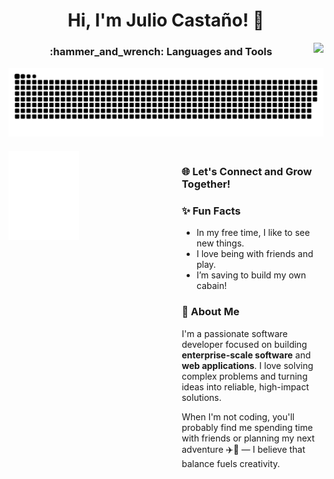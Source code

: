 
<h1 align="center">Hi, I'm Julio Castaño! 👋 </h1>
<img align="right" src="https://visitor-badge.laobi.icu/badge?page_id=pavlo_bondarenko_visitor_badge_simple&left_color=royalblue&right_color=black"  />

<h3 align="center">:hammer_and_wrench: Languages and Tools</h3>

![GitHub Snake](https://raw.githubusercontent.com/OfficialCodeVoyage/OfficialCodeVoyage/refs/heads/output/github-snake-dark.svg)




<div style="display: flex; justify-content: space-between; align-items: flex-start; margin-top: 20px;">
    <!-- Left Column: Metrics -->
    <div style="flex: 1; max-width: 45%;">
        <img align="left" width="50%" alt="if you see this, it means my metrics are not working" src="https://github.com/officialcodevoyage/officialcodevoyage/blob/main/github-metrics.svg">
    </div>

  <div style="flex: 1; max-width: 45%; text-align: left; margin-left: 20px;">
        <h3>🌐 Let's Connect and Grow Together!</h3>
        
  <h3>✨ Fun Facts</h3>
        <ul>
            <li>In my free time, I like to see new things.</li>
            <li>I love being with friends and play.</li>
            <li>I’m saving to build my own cabain!</li>
        </ul>
        
  <h3>👋 About Me</h3>

<p>
  I'm a passionate software developer focused on building <strong>enterprise-scale software</strong> and <strong>web applications</strong>. 
  I love solving complex problems and turning ideas into reliable, high-impact solutions.
</p>

<p>
  When I'm not coding, you'll probably find me spending time with friends or planning my next adventure ✈️🌄 — I believe that balance fuels creativity.
</p>

</div>
